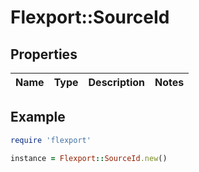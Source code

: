 # Flexport::SourceId

## Properties

| Name | Type | Description | Notes |
| ---- | ---- | ----------- | ----- |

## Example

```ruby
require 'flexport'

instance = Flexport::SourceId.new()
```

